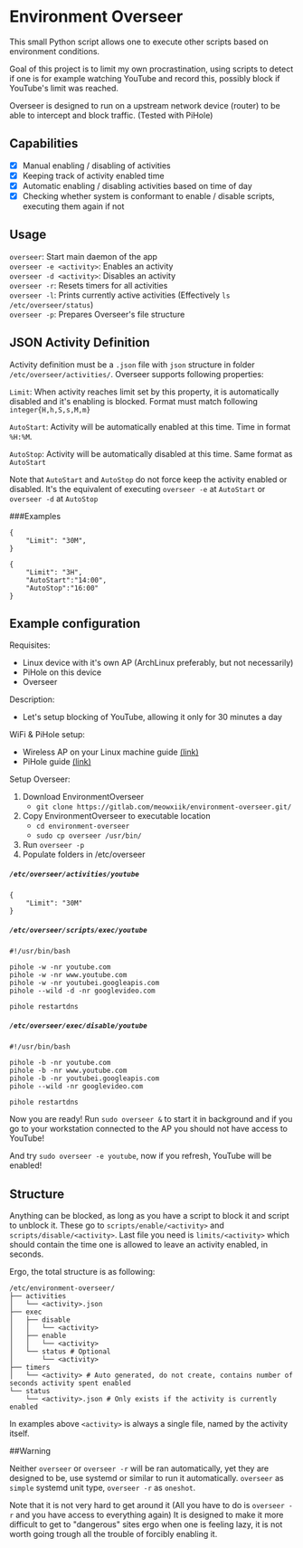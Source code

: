 # Environment Overseer

This small Python script allows one to execute other scripts based on environment conditions.

Goal of this project is to limit my own procrastination, using scripts to detect if one is for example watching 
YouTube and record this, possibly block if YouTube's limit was reached.

Overseer is designed to run on a upstream network device (router) to be able to intercept and block traffic. (Tested with PiHole)

## Capabilities
* [X] Manual enabling / disabling of activities
* [X] Keeping track of activity enabled time
* [X] Automatic enabling / disabling activities based on time of day
* [X] Checking whether system is conformant to enable / disable scripts, executing them again if not

## Usage

`overseer`: Start main daemon of the app  
`overseer -e <activity>`: Enables an activity  
`overseer -d <activity>`: Disables an activity  
`overseer -r`: Resets timers for all activities  
`overseer -l`: Prints currently active activities (Effectively `ls /etc/overseer/status`)  
`overseer -p`: Prepares Overseer's file structure

## JSON Activity Definition

Activity definition must be a `.json` file with `json` structure in folder `/etc/overseer/activities/`.
Overseer supports following properties:

`Limit`: When activity reaches limit set by this property, it is automatically disabled and it's enabling is blocked. Format must match following `integer{H,h,S,s,M,m}`

`AutoStart`: Activity will be automatically enabled at this time. Time in format `%H:%M`.

`AutoStop`: Activity will be automatically disabled at this time. Same format as `AutoStart`

Note that `AutoStart` and `AutoStop` do not force keep the activity enabled or disabled.
It's the equivalent of executing `overseer -e` at `AutoStart` or `overseer -d` at `AutoStop`

###Examples
```
{
    "Limit": "30M",
}
```

```
{
    "Limit": "3H", 
    "AutoStart":"14:00",
    "AutoStop":"16:00"
}
``` 

## Example configuration

Requisites:
* Linux device with it's own AP (ArchLinux preferably, but not necessarily)
* PiHole on this device
* Overseer

Description:
 * Let's setup blocking of YouTube, allowing it only for 30 minutes a day

WiFi & PiHole setup:
 * Wireless AP on your Linux machine guide [(link)](https://wiki.archlinux.org/index.php/Software_access_point)
 * PiHole guide [(link)](https://wiki.archlinux.org/index.php/Pi-hole)

Setup Overseer:
1. Download EnvironmentOverseer
    * `git clone https://gitlab.com/meowxiik/environment-overseer.git/`
2. Copy EnvironmentOverseer to executable location
    * `cd environment-overseer`
    * `sudo cp overseer /usr/bin/`
3. Run `overseer -p`
4. Populate folders in /etc/overseer

##### `/etc/overseer/activities/youtube`
``` 
{
    "Limit": "30M"
}
```

##### `/etc/overseer/scripts/exec/youtube`
```
#!/usr/bin/bash

pihole -w -nr youtube.com
pihole -w -nr www.youtube.com
pihole -w -nr youtubei.googleapis.com
pihole --wild -d -nr googlevideo.com

pihole restartdns
```

##### `/etc/overseer/exec/disable/youtube`
```
#!/usr/bin/bash

pihole -b -nr youtube.com
pihole -b -nr www.youtube.com
pihole -b -nr youtubei.googleapis.com
pihole --wild -nr googlevideo.com

pihole restartdns
```

Now you are ready!
Run `sudo overseer &` to start it in background and if you go to your workstation connected to the AP
you should not have access to YouTube!

And try `sudo overseer -e youtube`, now if you refresh, YouTube will be enabled!

## Structure

Anything can be blocked, as long as you have a script to block it and script to unblock it.
These go to `scripts/enable/<activity>` and `scripts/disable/<activity>`.
Last file you need is `limits/<activity>` which should contain the time one is allowed to leave an activity enabled, in seconds.

Ergo, the total structure is as following:
```
/etc/environment-overseer/
├── activities
│   └── <activity>.json
├── exec
│   ├── disable
│   │   └── <activity>
│   ├── enable
│   │   └── <activity>
│   └── status # Optional
│       └── <activity>
├── timers
│   └── <activity> # Auto generated, do not create, contains number of seconds activity spent enabled
└── status
    └── <activity>.json # Only exists if the activity is currently enabled
```

In examples above `<activity>` is always a single file, named by the activity itself.

##Warning

Neither `overseer` or `overseer -r` will be ran automatically, yet they are designed to be, use systemd or similar to run it automatically.
`overseer` as `simple` systemd unit type, `overseer -r` as `oneshot`.

Note that it is not very hard to get around it (All you have to do is `overseer -r` and you have access to everything again)
It is designed to make it more difficult to get to "dangerous" sites ergo when one is feeling lazy, it is not worth going trough all the trouble of
forcibly enabling it.